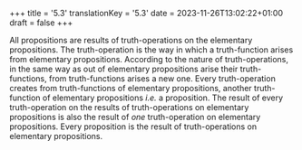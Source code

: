 +++
title = '5.3'
translationKey = '5.3'
date = 2023-11-26T13:02:22+01:00
draft = false
+++

All propositions are results of truth-operations on the elementary propositions.
The truth-operation is the way in which a truth-function arises from elementary propositions.
According to the nature of truth-operations, in the same way as out of elementary propositions arise their truth-functions, from truth-functions arises a new one. Every truth-operation creates from truth-functions of elementary propositions, another truth-function of elementary propositions <em>i.e.</em> a proposition. The result of every truth-operation on the results of truth-operations on elementary propositions is also the result of <em>one</em> truth-operation on elementary propositions.
Every proposition is the result of truth-operations on elementary propositions.

